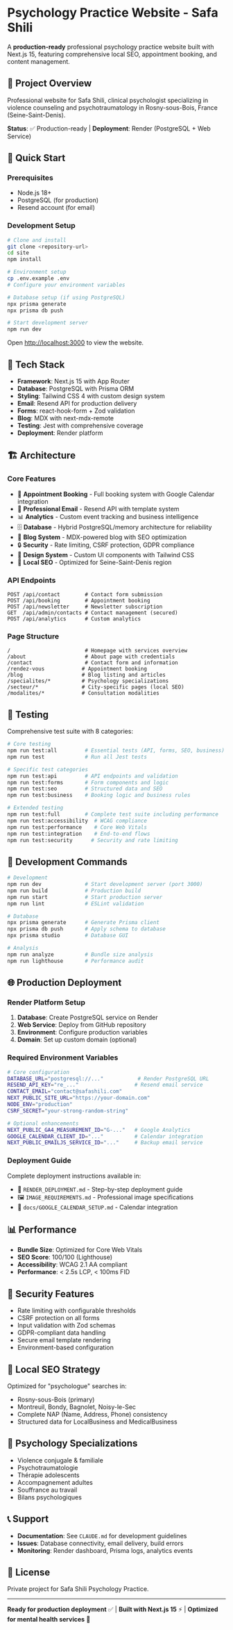 # Psychology Practice Website - Safa Shili

A **production-ready** professional psychology practice website built with Next.js 15, featuring comprehensive local SEO, appointment booking, and content management.

## 🎯 Project Overview

Professional website for Safa Shili, clinical psychologist specializing in violence counseling and psychotraumatology in Rosny-sous-Bois, France (Seine-Saint-Denis).

**Status**: ✅ Production-ready | **Deployment**: Render (PostgreSQL + Web Service)

## 🚀 Quick Start

### Prerequisites
- Node.js 18+ 
- PostgreSQL (for production)
- Resend account (for email)

### Development Setup

```bash
# Clone and install
git clone <repository-url>
cd site
npm install

# Environment setup
cp .env.example .env
# Configure your environment variables

# Database setup (if using PostgreSQL)
npx prisma generate
npx prisma db push

# Start development server
npm run dev
```

Open [http://localhost:3000](http://localhost:3000) to view the website.

## 📁 Tech Stack

- **Framework**: Next.js 15 with App Router
- **Database**: PostgreSQL with Prisma ORM
- **Styling**: Tailwind CSS 4 with custom design system
- **Email**: Resend API for production delivery
- **Forms**: react-hook-form + Zod validation
- **Blog**: MDX with next-mdx-remote
- **Testing**: Jest with comprehensive coverage
- **Deployment**: Render platform

## 🏗️ Architecture

### Core Features
- 📅 **Appointment Booking** - Full booking system with Google Calendar integration
- 📧 **Professional Email** - Resend API with template system
- 📊 **Analytics** - Custom event tracking and business intelligence
- 🗄️ **Database** - Hybrid PostgreSQL/memory architecture for reliability
- 📝 **Blog System** - MDX-powered blog with SEO optimization
- 🔒 **Security** - Rate limiting, CSRF protection, GDPR compliance
- 🎨 **Design System** - Custom UI components with Tailwind CSS
- 📍 **Local SEO** - Optimized for Seine-Saint-Denis region

### API Endpoints
```
POST /api/contact        # Contact form submission
POST /api/booking        # Appointment booking
POST /api/newsletter     # Newsletter subscription
GET  /api/admin/contacts # Contact management (secured)
POST /api/analytics      # Custom analytics
```

### Page Structure
```
/                        # Homepage with services overview
/about                   # About page with credentials
/contact                 # Contact form and information
/rendez-vous            # Appointment booking
/blog                   # Blog listing and articles
/specialites/*          # Psychology specializations
/secteur/*              # City-specific pages (local SEO)
/modalites/*            # Consultation modalities
```

## 🧪 Testing

Comprehensive test suite with 8 categories:

```bash
# Core testing
npm run test:all         # Essential tests (API, forms, SEO, business)
npm run test             # Run all Jest tests

# Specific test categories
npm run test:api         # API endpoints and validation
npm run test:forms       # Form components and logic
npm run test:seo         # Structured data and SEO
npm run test:business    # Booking logic and business rules

# Extended testing
npm run test:full        # Complete test suite including performance
npm run test:accessibility  # WCAG compliance
npm run test:performance    # Core Web Vitals
npm run test:integration    # End-to-end flows
npm run test:security      # Security and rate limiting
```

## 🔧 Development Commands

```bash
# Development
npm run dev              # Start development server (port 3000)
npm run build            # Production build
npm run start            # Start production server
npm run lint             # ESLint validation

# Database
npx prisma generate      # Generate Prisma client
npx prisma db push       # Apply schema to database
npx prisma studio        # Database GUI

# Analysis
npm run analyze          # Bundle size analysis
npm run lighthouse       # Performance audit
```

## 🌐 Production Deployment

### Render Platform Setup

1. **Database**: Create PostgreSQL service on Render
2. **Web Service**: Deploy from GitHub repository
3. **Environment**: Configure production variables
4. **Domain**: Set up custom domain (optional)

### Required Environment Variables

```bash
# Core configuration
DATABASE_URL="postgresql://..."           # Render PostgreSQL URL
RESEND_API_KEY="re_..."                  # Resend email service
CONTACT_EMAIL="contact@safashili.com"
NEXT_PUBLIC_SITE_URL="https://your-domain.com"
NODE_ENV="production"
CSRF_SECRET="your-strong-random-string"

# Optional enhancements
NEXT_PUBLIC_GA4_MEASUREMENT_ID="G-..."   # Google Analytics
GOOGLE_CALENDAR_CLIENT_ID="..."          # Calendar integration
NEXT_PUBLIC_EMAILJS_SERVICE_ID="..."     # Backup email service
```

### Deployment Guide

Complete deployment instructions available in:
- 📖 `RENDER_DEPLOYMENT.md` - Step-by-step deployment guide
- 🖼️ `IMAGE_REQUIREMENTS.md` - Professional image specifications
- 📅 `docs/GOOGLE_CALENDAR_SETUP.md` - Calendar integration

## 📊 Performance

- **Bundle Size**: Optimized for Core Web Vitals
- **SEO Score**: 100/100 (Lighthouse)
- **Accessibility**: WCAG 2.1 AA compliant
- **Performance**: < 2.5s LCP, < 100ms FID

## 🔐 Security Features

- Rate limiting with configurable thresholds
- CSRF protection on all forms
- Input validation with Zod schemas
- GDPR-compliant data handling
- Secure email template rendering
- Environment-based configuration

## 📱 Local SEO Strategy

Optimized for "psychologue" searches in:
- Rosny-sous-Bois (primary)
- Montreuil, Bondy, Bagnolet, Noisy-le-Sec
- Complete NAP (Name, Address, Phone) consistency
- Structured data for LocalBusiness and MedicalBusiness

## 🏥 Psychology Specializations

- Violence conjugale & familiale
- Psychotraumatologie
- Thérapie adolescents
- Accompagnement adultes
- Souffrance au travail
- Bilans psychologiques

## 📞 Support

- **Documentation**: See `CLAUDE.md` for development guidelines
- **Issues**: Database connectivity, email delivery, build errors
- **Monitoring**: Render dashboard, Prisma logs, analytics events

## 📄 License

Private project for Safa Shili Psychology Practice.

---

**Ready for production deployment** ✅ | **Built with Next.js 15** ⚡ | **Optimized for mental health services** 🧠